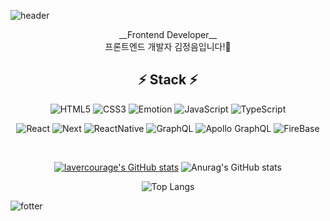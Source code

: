 ![header](https://capsule-render.vercel.app/api?type=waving&&color=0:F8B195,100:e53935&height=200&section=header&text=Jeongeum%20Kim&fontColor=ffffff&fontSize=60&animation=fadeIn&fontAlignY=40)
<div align=center>
__Frontend Developer__
<br/>
프론트엔드 개발자 김정음입니다!🙌
  
<h2>⚡️ Stack ⚡️</h2>
  
![HTML5](https://img.shields.io/badge/HTML5-E34F26?style=flat-square&logo=HTML5&logoColor=ffffff)
![CSS3](https://img.shields.io/badge/CSS3-1572B6?style=flat-square&logo=CSS3&logoColor=ffffff)
![Emotion](https://img.shields.io/badge/Emotion-C43BAD?style=flat-square&logo=CSS3&logoColor=ffffff)
![JavaScript](https://img.shields.io/badge/JavaScript-F7DF1E?style=flat-square)
![TypeScript](https://img.shields.io/badge/TypeScript-3178C6?style=flat-square&logo=TypeScript&logoColor=ffffff)
  
![React](https://img.shields.io/badge/React-61DAFB?style=flat-square&logo=React&logoColor=ffffff)
![Next](https://img.shields.io/badge/Next.js-000000?style=flat-square&logo=Next.js&logoColor=ffffff)
![ReactNative](https://img.shields.io/badge/React_Native-61DAFB?style=flat-square&logo=React&logoColor=ffffff)
![GraphQL](https://img.shields.io/badge/GraphQL-E10098?style=flat-square&logo=GraphQL&logoColor=ffffff)
![Apollo GraphQL](https://img.shields.io/badge/Apollo_GraphQL-311C87?style=flat-square&logo=Apollo-GraphQL&logoColor=ffffff)
![FireBase](https://img.shields.io/badge/Firebase-FFCA28?style=flat-square&logo=Firebase&logoColor=ffffff)

<br/>
  
[![lavercourage's GitHub stats](https://github-readme-stats.vercel.app/api?username=lavercourage&sho_icons=true&theme=kacho_ga)](https://github.com/anuraghazra/github-readme-stats)
![Anurag's GitHub stats](https://github-readme-stats.vercel.app/api?username=lavercourage&show_icons=true&theme=kacho_ga)

  
![Top Langs](https://github-readme-stats.vercel.app/api/top-langs/?username=lavercourage&layout=compact&theme=monokai)

<!-- ![Top Langs](https://github-readme-stats.vercel.app/api/top-langs/?username=lavercourage&layout=default&theme=monokai) -->
<!-- ![Top Langs](https://github-readme-stats.vercel.app/api/top-langs/?username=lavercourage&layout=compact&theme=aura_dark) -->    
  
</div>


![fotter](https://capsule-render.vercel.app/api?type=waving&&color=0:e53935,100:F8B195&height=80&section=footer)

